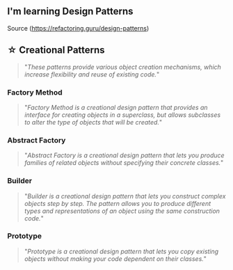 ## I'm learning Design Patterns

Source (https://refactoring.guru/design-patterns)

## ☆ Creational Patterns
> "*These patterns provide various object creation mechanisms, which increase flexibility and reuse of existing code.*"


### Factory Method
> "*Factory Method is a creational design pattern that provides an interface for creating objects in a superclass, but allows subclasses to alter the type of objects that will be created.*"

### Abstract Factory
> "*Abstract Factory is a creational design pattern that lets you produce families of related objects without specifying their concrete classes.*"

### Builder
> "*Builder is a creational design pattern that lets you construct complex objects step by step. The pattern allows you to produce different types and representations of an object using the same construction code.*"

### Prototype
> "*Prototype is a creational design pattern that lets you copy existing objects without making your code dependent on their classes.*"
